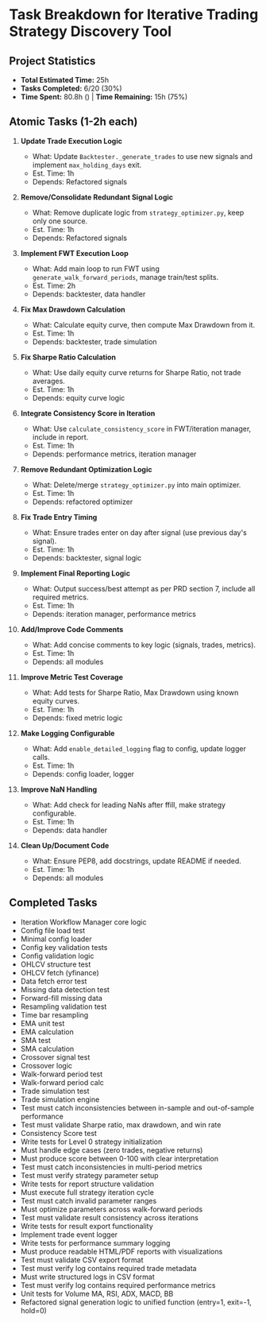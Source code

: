 # Task Breakdown for Iterative Trading Strategy Discovery Tool
## Project Statistics

- **Total Estimated Time:** 25h
- **Tasks Completed:** 6/20 (30%)
- **Time Spent:** 80.8h () | **Time Remaining:** 15h (75%)

## Atomic Tasks (1-2h each)

1. **Update Trade Execution Logic**
   - What: Update `Backtester._generate_trades` to use new signals and implement `max_holding_days` exit.
   - Est. Time: 1h
   - Depends: Refactored signals

2. **Remove/Consolidate Redundant Signal Logic**
   - What: Remove duplicate logic from `strategy_optimizer.py`, keep only one source.
   - Est. Time: 1h
   - Depends: Refactored signals

3. **Implement FWT Execution Loop**
   - What: Add main loop to run FWT using `generate_walk_forward_periods`, manage train/test splits.
   - Est. Time: 2h
   - Depends: backtester, data handler

4. **Fix Max Drawdown Calculation**
   - What: Calculate equity curve, then compute Max Drawdown from it.
   - Est. Time: 1h
   - Depends: backtester, trade simulation

5. **Fix Sharpe Ratio Calculation**
   - What: Use daily equity curve returns for Sharpe Ratio, not trade averages.
   - Est. Time: 1h
   - Depends: equity curve logic

6. **Integrate Consistency Score in Iteration**
   - What: Use `calculate_consistency_score` in FWT/iteration manager, include in report.
   - Est. Time: 1h
   - Depends: performance metrics, iteration manager

7. **Remove Redundant Optimization Logic**
   - What: Delete/merge `strategy_optimizer.py` into main optimizer.
   - Est. Time: 1h
   - Depends: refactored optimizer

8. **Fix Trade Entry Timing**
   - What: Ensure trades enter on day after signal (use previous day's signal).
   - Est. Time: 1h
   - Depends: backtester, signal logic

9. **Implement Final Reporting Logic**
   - What: Output success/best attempt as per PRD section 7, include all required metrics.
   - Est. Time: 1h
   - Depends: iteration manager, performance metrics

10. **Add/Improve Code Comments**
    - What: Add concise comments to key logic (signals, trades, metrics).
    - Est. Time: 1h
    - Depends: all modules

11. **Improve Metric Test Coverage**
    - What: Add tests for Sharpe Ratio, Max Drawdown using known equity curves.
    - Est. Time: 1h
    - Depends: fixed metric logic

12. **Make Logging Configurable**
    - What: Add `enable_detailed_logging` flag to config, update logger calls.
    - Est. Time: 1h
    - Depends: config loader, logger

13. **Improve NaN Handling**
    - What: Add check for leading NaNs after ffill, make strategy configurable.
    - Est. Time: 1h
    - Depends: data handler

14. **Clean Up/Document Code**
    - What: Ensure PEP8, add docstrings, update README if needed.
    - Est. Time: 1h
    - Depends: all modules

## Completed Tasks
- Iteration Workflow Manager core logic
- Config file load test
- Minimal config loader
- Config key validation tests
- Config validation logic
- OHLCV structure test
- OHLCV fetch (yfinance)
- Data fetch error test
- Missing data detection test
- Forward-fill missing data
- Resampling validation test
- Time bar resampling
- EMA unit test
- EMA calculation
- SMA test
- SMA calculation
- Crossover signal test
- Crossover logic
- Walk-forward period test
- Walk-forward period calc
- Trade simulation test
- Trade simulation engine
- Test must catch inconsistencies between in-sample and out-of-sample performance
- Test must validate Sharpe ratio, max drawdown, and win rate
- Consistency Score test
- Write tests for Level 0 strategy initialization
- Must handle edge cases (zero trades, negative returns)
- Must produce score between 0-100 with clear interpretation
- Test must catch inconsistencies in multi-period metrics
- Test must verify strategy parameter setup
- Write tests for report structure validation
- Must execute full strategy iteration cycle
- Test must catch invalid parameter ranges
- Must optimize parameters across walk-forward periods
- Test must validate result consistency across iterations
- Write tests for result export functionality
- Implement trade event logger
- Write tests for performance summary logging
- Must produce readable HTML/PDF reports with visualizations
- Test must validate CSV export format
- Test must verify log contains required trade metadata
- Must write structured logs in CSV format
- Test must verify log contains required performance metrics
- Unit tests for Volume MA, RSI, ADX, MACD, BB
- Refactored signal generation logic to unified function (entry=1, exit=-1, hold=0)